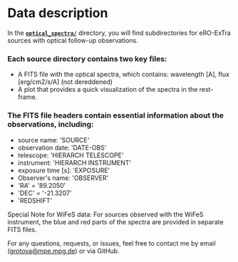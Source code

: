 # Data description

In the [**`optical_spectra/`**](optical_spectra/) directory, you will find subdirectories for eRO-ExTra sources with optical follow-up observations.

### Each source directory contains two key files:

- A FITS file with the optical spectra, which contains: wavelength [A], flux [erg/cm2/s/A] (not dereddened)
- A plot that provides a quick visualization of the spectra in the rest-frame.

### The FITS file headers contain essential information about the observations, including:

- source name: 'SOURCE' 
- observation date: 'DATE-OBS'
- telescope: 'HIERARCH TELESCOPE'
- instrument: 'HIERARCH INSTRUMENT'
- exposure time [s]: 'EXPOSURE'
- Observer's name: 'OBSERVER'
- 'RA'        = '89.2050'
- 'DEC'       = '-21.3207'
- 'REDSHIFT'  

Special Note for WiFeS data:
For sources observed with the WiFeS instrument, the blue and red parts of the spectra are provided in separate FITS files.

For any questions, requests, or issues, feel free to contact me by email (grotova@mpe.mpg.de) or via GitHub.

